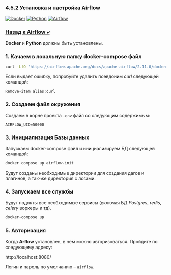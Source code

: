### 4.5.2 Установка и настройка Airflow

[![Docker](https://img.shields.io/badge/docker-desktop-green?logo=docker)](https://www.docker.com/products/docker-desktop/)
[![Python](https://img.shields.io/badge/python-3.10.0-green?logo=pypi)](https://www.python.org/downloads/release/python-3100/)
[![Airflow](https://img.shields.io/badge/airflow-2.11.0-green?logo=airbnb)](https://airflow.apache.org/docs/apache-airflow/2.11.0/howto/docker-compose/index.html)

### [Назад к Airflow ⤶](/DE-101/Module4/data/airflow.md)

**Docker** и **Python** должны быть установлены.

### 1. Качаем в локальную папку docker-compose файл

```bash
curl -LfO 'https://airflow.apache.org/docs/apache-airflow/2.11.0/docker-compose.yaml'
```

Если выдает ошибку, попробуйте удалить псевдоним _curl_ следующей командой:

```bash
Remove-item alias:curl
```

### 2. Создаем файл окружения
Создаем в корне проекта `.env` файл со следующим содержимым:

```
AIRFLOW_UID=50000
```

### 3. Инициализация Базы данных
Запускаем docker-compose файл и инициализируем БД следующей командой:

```bash
docker compose up airflow-init
```
Будут созданы необходимые директории для создания дагов и плагинов, а так-же директория с логами.

### 4. Запускаем все службы
Будут подняты все необходимые сервисы (включая БД _Postgres_, _redis_, _celery_ воркеры и тд).

```bash
docker-compose up
```

### 5. Авторизация
Когда **Arflow** установлен, в нем можно авторизоваться. Пройдите по следующему адресу:

http://localhost:8080/

Логин и пароль по умолчанию – `airflow`.